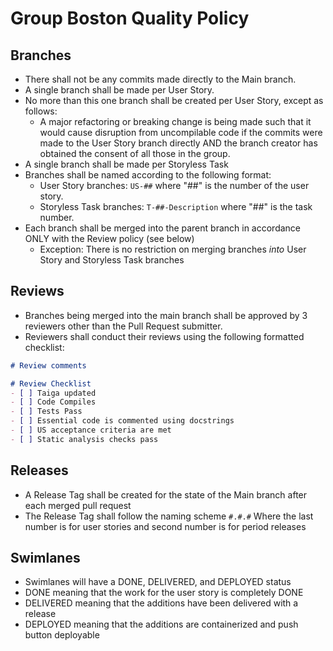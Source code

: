 # Group Boston Quality Policy

## Branches

* There shall not be any commits made directly to the Main branch.
* A single branch shall be made per User Story.
* No more than this one branch shall be created per User Story, except as follows:
    * A major refactoring or breaking change is being made such that it would cause disruption from uncompilable code if
      the commits were made to the User Story branch directly AND the branch creator has obtained the consent of all
      those in the group.
* A single branch shall be made per Storyless Task
* Branches shall be named according to the following format:
    * User Story branches: `US-##` where "##" is the number of the user story.
    * Storyless Task branches: `T-##-Description` where "##" is the task number.
* Each branch shall be merged into the parent branch in accordance ONLY with the Review policy (see below)
    * Exception: There is no restriction on merging branches *into* User Story and Storyless Task branches

## Reviews

* Branches being merged into the main branch shall be approved by 3 reviewers other than the Pull Request submitter.
* Reviewers shall conduct their reviews using the following formatted checklist:

```markdown
# Review comments

# Review Checklist
- [ ] Taiga updated
- [ ] Code Compiles
- [ ] Tests Pass
- [ ] Essential code is commented using docstrings
- [ ] US acceptance criteria are met
- [ ] Static analysis checks pass
```

## Releases

* A Release Tag shall be created for the state of the Main branch after each merged pull request
* The Release Tag shall follow the naming scheme `#.#.#` Where the last number is for user stories and second number is
  for period releases

## Swimlanes

* Swimlanes will have a DONE, DELIVERED, and DEPLOYED status
* DONE meaning that the work for the user story is completely DONE
* DELIVERED meaning that the additions have been delivered with a release
* DEPLOYED meaning that the additions are containerized and push button deployable
